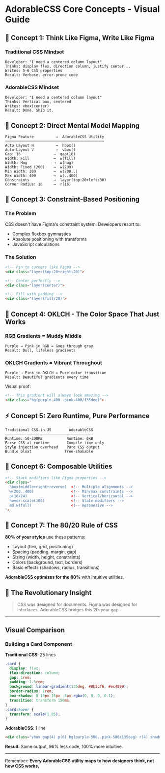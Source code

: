 # AdorableCSS Core Concepts - Visual Guide

## 🎨 Concept 1: Think Like Figma, Write Like Figma

### Traditional CSS Mindset
```
Developer: "I need a centered column layout"
Thinks: display flex, direction column, justify center...
Writes: 5-6 CSS properties
Result: Verbose, error-prone code
```

### AdorableCSS Mindset
```
Developer: "I need a centered column layout"
Thinks: Vertical box, centered
Writes: vbox(center)
Result: Done. Ship it.
```

## 🔄 Concept 2: Direct Mental Model Mapping

```
Figma Feature          →  AdorableCSS Utility
─────────────────────────────────────────────
Auto Layout H          →  hbox()
Auto Layout V          →  vbox()
Gap: 16               →  gap(16)
Width: Fill           →  w(fill)
Width: Hug            →  w(hug)
Width: Fixed (200)    →  w(200)
Min Width: 200        →  w(200..)
Max Width: 400        →  w(..400)
Constraints           →  layer(top:20+left:30)
Corner Radius: 16     →  r(16)
```

## 📐 Concept 3: Constraint-Based Positioning

### The Problem
CSS doesn't have Figma's constraint system. Developers resort to:
- Complex flexbox gymnastics
- Absolute positioning with transforms
- JavaScript calculations

### The Solution
```html
<!-- Pin to corners like Figma -->
<div class="layer(top:20+right:20)">

<!-- Center perfectly -->
<div class="layer(center)">

<!-- Fill with padding -->
<div class="layer(fill/20)">
```

## 🌈 Concept 4: OKLCH - The Color Space That Just Works

### RGB Gradients = Muddy Middle
```
Purple → Pink in RGB = Goes through gray
Result: Dull, lifeless gradients
```

### OKLCH Gradients = Vibrant Throughout
```
Purple → Pink in OKLCH = Pure color transition
Result: Beautiful gradients every time
```

Visual proof:
```html
<!-- This gradient will always look amazing -->
<div class="bg(purple-400..pink-400/135deg)">
```

## ⚡ Concept 5: Zero Runtime, Pure Performance

```
Traditional CSS-in-JS        AdorableCSS
────────────────────────────────────────
Runtime: 50-200KB           Runtime: 0KB
Parse CSS at runtime        Compile-time only
Style injection overhead    Pure CSS output
Bundle bloat               Tree-shakable
```

## 🧩 Concept 6: Composable Utilities

```html
<!-- Stack modifiers like Figma properties -->
<div class="
  hbox(middle+right+reverse)  <!-- Multiple alignments -->
  w(200..400)                 <!-- Min/max constraints -->
  p(16/24)                    <!-- Vertical/horizontal -->
  hover:scale(105)            <!-- State modifiers -->
  md:w(full)                  <!-- Responsive -->
">
```

## 🎯 Concept 7: The 80/20 Rule of CSS

**80% of your styles** use these patterns:
- Layout (flex, grid, positioning)
- Spacing (padding, margin, gap)
- Sizing (width, height, constraints)
- Colors (background, text, borders)
- Basic effects (shadows, radius, transitions)

**AdorableCSS optimizes for the 80%** with intuitive utilities.

## 🚀 The Revolutionary Insight

> CSS was designed for documents. Figma was designed for interfaces.
> AdorableCSS bridges this 20-year gap.

---

## Visual Comparison

### Building a Card Component

**Traditional CSS**: 25 lines
```css
.card {
  display: flex;
  flex-direction: column;
  gap: 1rem;
  padding: 1.5rem;
  background: linear-gradient(135deg, #8b5cf6, #ec4899);
  border-radius: 1rem;
  box-shadow: 0 10px 15px -3px rgba(0, 0, 0, 0.1);
  transition: transform 150ms;
}
.card:hover {
  transform: scale(1.05);
}
```

**AdorableCSS**: 1 line
```html
<div class="vbox gap(4) p(6) bg(purple-500..pink-500/135deg) r(4) shadow(lg) hover:scale(105) transition">
```

**Result**: Same output, 96% less code, 100% more intuitive.

---

Remember: **Every AdorableCSS utility maps to how designers think, not how CSS works.**